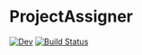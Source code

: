# ProjectAssigner

<!--[![Stable](https://img.shields.io/badge/docs-stable-blue.svg)](https://zsunberg.github.io/ProjectAssigner.jl/stable)-->
[![Dev](https://img.shields.io/badge/docs-dev-blue.svg)](https://zsunberg.github.io/ProjectAssigner.jl/dev)
[![Build Status](https://github.com/zsunberg/ProjectAssigner.jl/workflows/CI/badge.svg)](https://github.com/zsunberg/ProjectAssigner.jl/actions)
